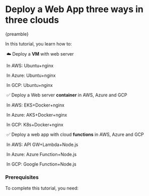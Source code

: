 # Deploy a Web App three ways in three clouds

{preamble}

In this tutorial, you learn how to:

​	:cloud: Deploy a **VM** with web server

​		In AWS: Ubuntu+nginx

​		In Azure: Ubuntu+nginx

​		In GCP: Ubuntu+nginx

​	✅ Deploy a Web server **container**  in AWS, Azure and GCP

​		In AWS: EKS+Docker+nginx

​		In Azure: AKS+Docker+nginx

​		In GCP: K8s+Docker+nginx		

​	✅ Deploy a web app with cloud **functions** in AWS, Azure and GCP

​		In AWS: API GW+Lambda+Node.js

​		In Azure: Azure Function+Node.js

​		In GCP: Google Function+Node.js

### Prerequisites

To complete this tutorial, you need:

